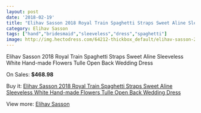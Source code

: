 ```yaml
---
layout: post
date: '2018-02-19'
title: "Elihav Sasson 2018 Royal Train Spaghetti Straps Sweet Aline Sleeveless White Hand-made Flowers Tulle Open Back Wedding Dress"
category: Elihav Sasson
tags: ["hand","bridesmaid","sleeveless","dress","spaghetti"]
image: http://img.hectodress.com/64212-thickbox_default/elihav-sasson-2018-royal-train-spaghetti-straps-sweet-aline-sleeveless-white-hand-made-flowers-tulle-open-back-wedding-dress.jpg
---
```

Elihav Sasson 2018 Royal Train Spaghetti Straps Sweet Aline Sleeveless White Hand-made Flowers Tulle Open Back Wedding Dress

On Sales: **$468.98**
<a href="https://www.hectodress.com/elihav-sasson/20849-elihav-sasson-2018-royal-train-spaghetti-straps-sweet-aline-sleeveless-white-hand-made-flowers-tulle-open-back-wedding-dress.html"><amp-img layout="responsive" width="600" height="600" src="//img.hectodress.com/64212-thickbox_default/elihav-sasson-2018-royal-train-spaghetti-straps-sweet-aline-sleeveless-white-hand-made-flowers-tulle-open-back-wedding-dress.jpg" alt="Elihav Sasson 2018 Royal Train Spaghetti Straps Sweet Aline Sleeveless White Hand-made Flowers Tulle Open Back Wedding Dress 0" /></a>
<a href="https://www.hectodress.com/elihav-sasson/20849-elihav-sasson-2018-royal-train-spaghetti-straps-sweet-aline-sleeveless-white-hand-made-flowers-tulle-open-back-wedding-dress.html"><amp-img layout="responsive" width="600" height="600" src="//img.hectodress.com/64216-thickbox_default/elihav-sasson-2018-royal-train-spaghetti-straps-sweet-aline-sleeveless-white-hand-made-flowers-tulle-open-back-wedding-dress.jpg" alt="Elihav Sasson 2018 Royal Train Spaghetti Straps Sweet Aline Sleeveless White Hand-made Flowers Tulle Open Back Wedding Dress 1" /></a>
<a href="https://www.hectodress.com/elihav-sasson/20849-elihav-sasson-2018-royal-train-spaghetti-straps-sweet-aline-sleeveless-white-hand-made-flowers-tulle-open-back-wedding-dress.html"><amp-img layout="responsive" width="600" height="600" src="//img.hectodress.com/64215-thickbox_default/elihav-sasson-2018-royal-train-spaghetti-straps-sweet-aline-sleeveless-white-hand-made-flowers-tulle-open-back-wedding-dress.jpg" alt="Elihav Sasson 2018 Royal Train Spaghetti Straps Sweet Aline Sleeveless White Hand-made Flowers Tulle Open Back Wedding Dress 2" /></a>
<a href="https://www.hectodress.com/elihav-sasson/20849-elihav-sasson-2018-royal-train-spaghetti-straps-sweet-aline-sleeveless-white-hand-made-flowers-tulle-open-back-wedding-dress.html"><amp-img layout="responsive" width="600" height="600" src="//img.hectodress.com/64214-thickbox_default/elihav-sasson-2018-royal-train-spaghetti-straps-sweet-aline-sleeveless-white-hand-made-flowers-tulle-open-back-wedding-dress.jpg" alt="Elihav Sasson 2018 Royal Train Spaghetti Straps Sweet Aline Sleeveless White Hand-made Flowers Tulle Open Back Wedding Dress 3" /></a>
<a href="https://www.hectodress.com/elihav-sasson/20849-elihav-sasson-2018-royal-train-spaghetti-straps-sweet-aline-sleeveless-white-hand-made-flowers-tulle-open-back-wedding-dress.html"><amp-img layout="responsive" width="600" height="600" src="//img.hectodress.com/64213-thickbox_default/elihav-sasson-2018-royal-train-spaghetti-straps-sweet-aline-sleeveless-white-hand-made-flowers-tulle-open-back-wedding-dress.jpg" alt="Elihav Sasson 2018 Royal Train Spaghetti Straps Sweet Aline Sleeveless White Hand-made Flowers Tulle Open Back Wedding Dress 4" /></a>

Buy it: [Elihav Sasson 2018 Royal Train Spaghetti Straps Sweet Aline Sleeveless White Hand-made Flowers Tulle Open Back Wedding Dress](https://www.hectodress.com/elihav-sasson/20849-elihav-sasson-2018-royal-train-spaghetti-straps-sweet-aline-sleeveless-white-hand-made-flowers-tulle-open-back-wedding-dress.html "Elihav Sasson 2018 Royal Train Spaghetti Straps Sweet Aline Sleeveless White Hand-made Flowers Tulle Open Back Wedding Dress")

View more: [Elihav Sasson](https://www.hectodress.com/381-elihav-sasson "Elihav Sasson")